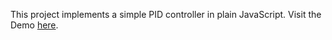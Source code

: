 This project implements a simple PID controller in plain JavaScript.
Visit the Demo [here](https://abitbanana.github.io/rocket-pid-controller/).
